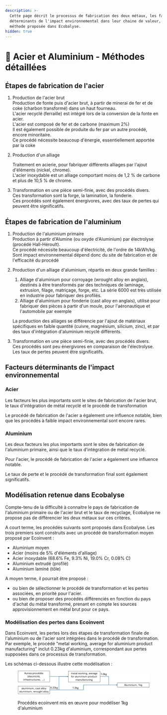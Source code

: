 ```yaml
---
description: >-
  Cette page décrit le processus de fabrication des deux métaux, les facteurs
  déterminants de l'impact environnemental dans leur chaine de valeur, et la
  méthode proposée dans Ecobalyse.
hidden: true
---
```


# 🔩 Acier et Aluminium - Méthodes détaillées

## Étapes de fabrication de l'acier

1. Production de l'acier brut\
   Production de fonte puis d'acier brut, à partir de minerai de fer et de coke (charbon transformé) dans un haut fourneau.\
   L'acier recyclé (ferraille) est intégré lors de la conversion de la fonte en acier.\
   L'acier est composé de fer et de carbone (maximum 2%)\
   Il est également possible de produite du fer par un autre procédé, encore minoritaire.\
   Ce procédé nécessite beaucoup d'énergie, essentiellement apportée par la coke
2.  Production d'un alliage

    Traitement en acierie, pour fabriquer différents alliages par l'ajout d'éléments (nickel, chrome).\
    L'acier inoxydable est un alliage comportant moins de 1,2 % de carbone et plus de 10,5 % de chrome.
3. Transformation en une pièce semi-finie, avec des procédés divers.\
   Ces transformation sont la forge, la lamination, la fonderie.\
   Ces procédés sont également énergivores, avec des taux de pertes qui peuvent être significatifs.

## Étapes de fabrication de l'aluminium

1. Production de l'aluminium primaire\
   Production à partir d'Alumine (ou oxyde d'Aluminium) par électrolyse (procédé Hall-Héroult). \
   Ce procédé nécessite beaucoup d'électricité, de l'ordre de 14kWh/kg. Sont impact environnemental dépend donc du site de fabrication et de l'efficacité du procédé
2.  Production d'un alliage d'aluminium, répartis en deux grande familles :

    1. Alliage d'aluminium pour corroyage (wrought alloy en anglais), destinés à être transformés par des techniques de laminage, extrusion, filage, matriçage, forge, etc. La série 6000 est très utilisée en industrie pour fabriquer des profilés.
    2. Alliage d'aluminium pour fonderie (cast alloy en anglais), utilisé pour fabriquer des pièces à partir d'un moule, pour l'aéronautique et l'automobile par exemple

    La production des alliages se différencie par l'ajout de matériaux spécifiques en faible quantité (cuivre, magnésium, silicium, zinc), et par des taux d'intégration d'aluminium recyclé différents.
3. Transformation en une pièce semi-finie, avec des procédés divers.\
   Ces procédés sont peu énergivores en comparaison de l'électrolyse. Les taux de pertes peuvent être significatifs.

## Facteurs déterminants de l'impact environnemental

### Acier

Les facteurs les plus importants sont le sites de fabrication de l'acier brut, le taux d'intégration de métal recyclé et le procédé de transformation

Le procédé de fabrication de l'acier a également une influence notable, bien que les procédés à faible impact environnemental sont encore rares.

### Aluminium

Les deux facteurs les plus importants sont le sites de fabrication de l'aluminium primaire, ainsi que le taux d'intégration de métal recyclé.

Pour l'acier, le procédé de fabrication de l'acier a également une influence notable.

Le taux de perte et le procédé de transformation final sont également significatifs.

## Modélisation retenue dans Ecobalyse

Compte-tenu de la difficulté à connaitre le pays de fabrication de l'aluminium primaire ou de l'acier brut et le taux de recyclage, Ecobalyse ne propose pas de différencier les deux métaux sur ces critères.&#x20;

A court terme, les procédés suivants sont proposés dans Ecobalyse. Les trois premiers sont construits avec un procédé de transformation moyen proposé par Ecoinvent :

* Aluminium moyen
* Acier (moins de 5% d'éléments d'alliage)
* Acier inoxydable (68.6% Fe, 9.3% Ni, 19.0% Cr, 0.08% C)
* Aluminium extrudé (profilé)
* Aluminium laminé (tôle)

A moyen terme, il pourrait être proposé :

* ou bien de sélectionner le procédé de transformation et les pertes associées, en priorité pour l'acier.
* ou bien de proposer des procédés différenciés en fonction du pays d'achat du métal transformé, prenant en compte les sources approvisionnement en métal brut pour ce pays.

### Modélisation des pertes dans Ecoinvent

Dans Ecoinvent, les pertes lors des étapes de transformation finale de l'aluminium ou de l'acier sont intégrées dans le procédé de transformation. Par exemple, le procédé "metal working, average for aluminium product manufacturing" inclut 0.23kg d'aluminium, correspondant aux pertes supposées dans ce processus de transformation.

Les schémas ci-dessous illustre cette modélisation :&#x20;

<figure><img src="../../../../.gitbook/assets/image (327).png" alt=""><figcaption><p>Procédés ecoinvent mis en œuvre pour modéliser 1kg d'aluminium </p></figcaption></figure>
